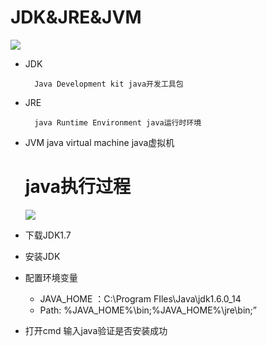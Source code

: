 # JDK&JRE&JVM

![](/assets/QQ截图20170304212135.png)

* JDK
  ```
    Java Development kit java开发工具包
  ```

* JRE
  ```
    java Runtime Environment java运行时环境
  ```

* JVM
        java virtual machine java虚拟机

  # java执行过程

  ![](/assets/QQ截图20170304214031.png)

* 下载JDK1.7

* 安装JDK
* 配置环境变量
  * JAVA\_HOME ：C:\Program FIles\Java\jdk1.6.0\_14
  * Path: %JAVA\_HOME%\bin;%JAVA\_HOME%\jre\bin;”

* 打开cmd 输入java验证是否安装成功

